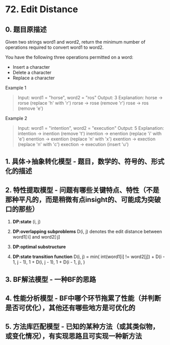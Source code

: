 # 72. Edit Distance

## 0. 题目原描述
Given two strings word1 and word2, return the minimum number of operations required to convert word1 to word2.

You have the following three operations permitted on a word:

- Insert a character
- Delete a character
- Replace a character

Example 1
> Input: word1 = "horse", word2 = "ros"
> Output: 3
> Explanation: 
> horse -> rorse (replace 'h' with 'r')
> rorse -> rose (remove 'r')
> rose -> ros (remove 'e')

Example 2
> Input: word1 = "intention", word2 = "execution"
> Output: 5
> Explanation: 
> intention -> inention (remove 't')
> inention -> enention (replace 'i' with 'e')
> enention -> exention (replace 'n' with 'x')
> exention -> exection (replace 'n' with 'c')
> exection -> execution (insert 'u')


## 1. 具体->抽象转化模型 - 题目，数学的、符号的、形式化的描述

## 2. 特性提取模型 - 问题有哪些关键特点、特性（不是那种平凡的，而是稍微有点insight的、可能成为突破口的那些）
1. **DP:state** 
(i, j)
1. **DP:overlapping subproblems** 
D(i, j) denotes the edit distance between word1[:i] and word2[:j]
1. **DP:optimal substructure**

1. **DP:state transition function**
D(i, j) = min(
    int(word1[i] != word2[j]) + D(i - 1, j - 1),
    1 + D(i, j - 1),
    1 + D(i - 1, j),
)



## 3. BF解法模型 - 一种BF的思路

## 4. 性能分析模型 - BF中哪个环节拖累了性能（并判断是否可优化），其他还有哪些地方是可优化的

## 5. 方法库匹配模型 - 已知的某种方法（或其类似物，或变化情况），有实现思路且可实现一种新方法
